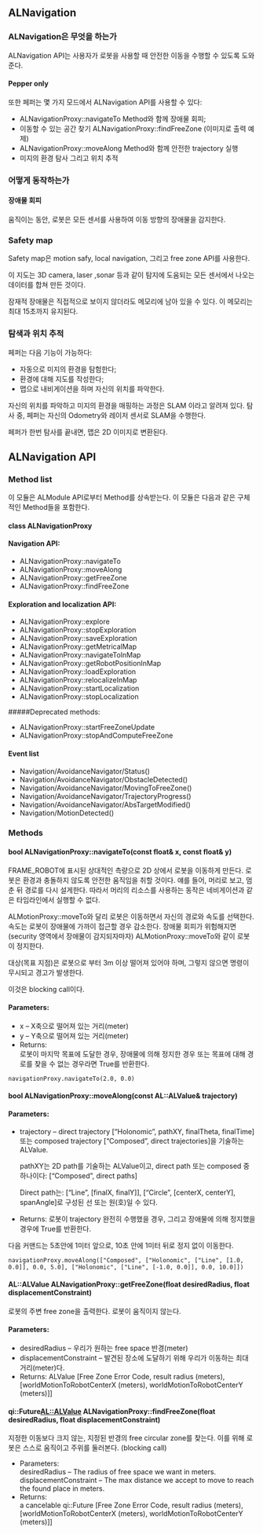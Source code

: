 ## ALNavigation

### ALNavigation은 무엇을 하는가
ALNavigation API는 사용자가 로봇을 사용할 때 안전한 이동을 수행할 수 있도록 도와준다.

#### Pepper only

또한 페퍼는 몇 가지 모드에서 ALNavigation API를 사용할 수 있다:
- ALNavigationProxy::navigateTo Method와 함께 장애물 회피;
- 이동할 수 있는 공간 찾기 ALNavigationProxy::findFreeZone (이미지로 출력 예제)
- ALNavigationProxy::moveAlong Method와 함께 안전한 trajectory 실행
- 미지의 환경 탐사 그리고 위치 추적

### 어떻게 동작하는가

#### 장애물 회피 
움직이는 동안, 로봇은 모든 센서를 사용하여 이동 방향의 장애물을 감지한다.

### Safety map

Safety map은 motion safy, local navigation, 그리고 free zone API를 사용한다.

이 지도는 3D camera, laser ,sonar 등과 같이 탐지에 도움되는 모든 센서에서 나오는 데이터를 합쳐 만든 것이다.

잠재적 장애물은 직접적으로 보이지 않더라도 메모리에 남아 있을 수 있다. 이 메모리는 최대 15초까지 유지된다.

### 탐색과 위치 추적

페퍼는 다음 기능이 가능하다:
- 자동으로 미지의 환경을 탐험한다;
- 환경에 대해 지도를 작성한다;
- 맵으로 내비게이션을 하며 자신의 위치를 파악한다.

자신의 위치를 파악하고 미지의 환경을 매핑하는 과정은 SLAM 이라고 알려져 있다.
탐사 중, 페퍼는 자신의 Odometry와 레이저 센서로 SLAM을 수행한다.

페퍼가 한번 탐사를 끝내면, 맵은 2D 이미지로 변환된다.


## ALNavigation API 

### Method list

이 모듈은 ALModule API로부터 Method를 상속받는다. 이 모듈은 다음과 같은 구체적인 Method들을 포함한다.

#### class ALNavigationProxy

#### Navigation API:
- ALNavigationProxy::navigateTo
- ALNavigationProxy::moveAlong
- ALNavigationProxy::getFreeZone
- ALNavigationProxy::findFreeZone

#### Exploration and localization API:
- ALNavigationProxy::explore
- ALNavigationProxy::stopExploration
- ALNavigationProxy::saveExploration
- ALNavigationProxy::getMetricalMap
- ALNavigationProxy::navigateToInMap
- ALNavigationProxy::getRobotPositionInMap
- ALNavigationProxy::loadExploration
- ALNavigationProxy::relocalizeInMap
- ALNavigationProxy::startLocalization
- ALNavigationProxy::stopLocalization

#####Deprecated methods:
- ALNavigationProxy::startFreeZoneUpdate
- ALNavigationProxy::stopAndComputeFreeZone


#### Event list
- Navigation/AvoidanceNavigator/Status()
- Navigation/AvoidanceNavigator/ObstacleDetected()
- Navigation/AvoidanceNavigator/MovingToFreeZone()
- Navigation/AvoidanceNavigator/TrajectoryProgress()
- Navigation/AvoidanceNavigator/AbsTargetModified()
- Navigation/MotionDetected()



### Methods

#### bool ALNavigationProxy::navigateTo(const float& x, const float& y)

FRAME_ROBOT에 표시된 상대적인 측량으로 2D 상에서 로봇을 이동하게 만든다. 로봇은 환경과 충돌하지 않도록 안전한 움직임을 취할 것이다. 얘를 들어, 머리로 보고, 멈춘 뒤 경로를 다시 설게한다. 따라서 머리의 리소스를 사용하는 동작은 네비게이션과 같은 타임라인에서 실행할 수 없다.

ALMotionProxy::moveTo와 달리 로봇은 이동하면서 자신의 경로와 속도를 선택한다. 속도는 로봇이 장애물에 가까이 접근할 경우 감소한다. 장애물 회피가 위험해지면(security 영역에서 장애물이 감지되자마자) ALMotionProxy::moveTo와 같이 로봇이 정지한다.

대상(목표 지점)은 로봇으로 부터 3m 이상 떨어져 있어야 하며, 그렇지 않으면 명령이 무시되고 경고가 발생한다.

이것은 blocking call이다.

#### Parameters:	
- x – X축으로 떨어져 있는 거리(meter)
- y – Y축으로 떨어져 있는 거리(meter)
- Returns:	
로봇이 마지막 목표에 도달한 경우, 장애물에 의해 정지한 경우 또는 목표에 대해 경로를 찾을 수 없는 경우라면 True를 반환한다. 

~~~
navigationProxy.navigateTo(2.0, 0.0)
~~~

#### bool ALNavigationProxy::moveAlong(const AL::ALValue& trajectory)

#### Parameters:	
- trajectory –
direct trajectory [“Holonomic”, pathXY, finalTheta, finalTime] 또는 composed trajectory [“Composed”, direct trajectories]을 기술하는 ALValue.

    pathXY는 2D path를 기술하는 ALValue이고, direct path 또는 composed 중 하나이다: [“Composed”, direct paths]

    Direct path는: [“Line”, [finalX, finalY]], [“Circle”, [centerX, centerY], spanAngle]로 구성된 선 또는 원(호)일 수 있다.

- Returns: 로봇이 trajectory 완전히 수행했을 경우, 그리고 장애물에 의해 정지했을 경우에 True를 반환한다.

다음 커맨드는 5초안에 1미터 앞으로, 10초 안에 1미터 뒤로 정지 없이 이동한다.

~~~
navigationProxy.moveAlong(["Composed", ["Holonomic", ["Line", [1.0, 0.0]], 0.0, 5.0], ["Holonomic", ["Line", [-1.0, 0.0]], 0.0, 10.0]])
~~~

#### AL::ALValue ALNavigationProxy::getFreeZone(float desiredRadius, float displacementConstraint)

로봇의 주변 free zone을 출력한다. 로봇이 움직이지 않는다.

#### Parameters:
- desiredRadius – 우리가 원하는 free space 반경(meter)
- displacementConstraint – 발견된 장소에 도달하기 위해 우리가 이동하는 최대 거리(meter)다.
- Returns: ALValue [Free Zone Error Code, result radius (meters), [worldMotionToRobotCenterX (meters), worldMotionToRobotCenterY (meters)]] 

#### qi::Future<AL::ALValue> ALNavigationProxy::findFreeZone(float desiredRadius, float displacementConstraint)

지정한 이동보다 크지 않는, 지정된 반경의 free circular zone를 찾는다. 이를 위해 로봇은 스스로 움직이고 주위를 둘러본다. 
(blocking call)

- Parameters:	
desiredRadius – The radius of free space we want in meters.
displacementConstraint – The max distance we accept to move to reach the found place in meters.
- Returns:	
a cancelable qi::Future<ALValue> [Free Zone Error Code, result radius (meters), [worldMotionToRobotCenterX (meters), worldMotionToRobotCenterY (meters)]]


